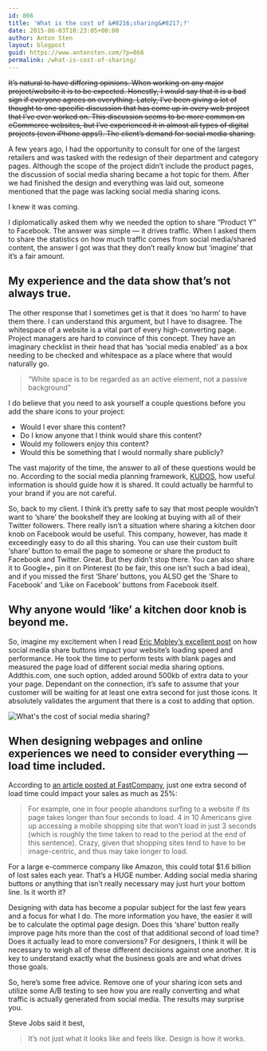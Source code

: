 ```yaml
---
id: 866
title: 'What is the cost of &#8216;sharing&#8217;?'
date: 2015-06-03T10:23:05+00:00
author: Anton Sten
layout: blogpost
guid: https://www.antonsten.com/?p=866
permalink: /what-is-cost-of-sharing/
---
```

~~It’s natural to have differing opinions. When working on any major project/website it is to be expected. Honestly, I would say that it is a bad sign if everyone agrees on everything. Lately, I’ve been giving a lot of thought to one specific discussion that has come up in every web project that I’ve ever worked on. This discussion seems to be more common on eCommerce websites, but I’ve experienced it in almost all types of digital projects (even iPhone apps!). The client’s demand for social media sharing.~~

A few years ago, I had the opportunity to consult for one of the largest retailers and was tasked with the redesign of their department and category pages. Although the scope of the project didn’t include the product pages, the discussion of social media sharing became a hot topic for them. After we had finished the design and everything was laid out, someone mentioned that the page was lacking social media sharing icons.

I knew it was coming.

I diplomatically asked them why we needed the option to share “Product Y” to Facebook. The answer was simple &#8212; it drives traffic. When I asked them to share the statistics on how much traffic comes from social media/shared content, the answer I got was that they don’t really know but ‘imagine’ that it’s a fair amount.

## My experience and the data show that’s not always true.

The other response that I sometimes get is that it does ‘no harm’ to have them there. I can understand this argument, but I have to disagree. The whitespace of a website is a vital part of every high-converting page. Project managers are hard to convince of this concept. They have an imaginary checklist in their head that has ‘social media enabled’ as a box needing to be checked and whitespace as a place where that would naturally go.

> “White space is to be regarded as an active element, not a passive background”

I do believe that you need to ask yourself a couple questions before you add the share icons to your project:

  * Would I ever share this content?
  * Do I know anyone that I think would share this content?
  * Would my followers enjoy this content?
  * Would this be something that I would normally share publicly?

The vast majority of the time, the answer to all of these questions would be no. According to the social media planning framework, [KUDOS](https://www.antonsten.com/kudos/), how useful information is should guide how it is shared. It could actually be harmful to your brand if you are not careful.

So, back to my client. I think it’s pretty safe to say that most people wouldn’t want to ‘share’ the bookshelf they are looking at buying with all of their Twitter followers. There really isn’t a situation where sharing a kitchen door knob on Facebook would be useful. This company, however, has made it exceedingly easy to do all this sharing. You can use their custom built ‘share’ button to email the page to someone or share the product to Facebook and Twitter. Great. But they didn’t stop there. You can also share it to Google+, pin it on Pinterest (to be fair, this one isn’t such a bad idea), and if you missed the first ‘Share’ buttons, you ALSO get the ‘Share to Facebook’ and ‘Like on Facebook’ buttons from Facebook itself.

## Why anyone would ‘like’ a kitchen door knob is beyond me.

So, imagine my excitement when I read <a href="http://www.ericmobley.net/social-media-share-buttons-impact-on-performance/" target="_blank">Eric Mobley’s excellent post</a> on how social media share buttons impact your website’s loading speed and performance. He took the time to perform tests with blank pages and measured the page load of different social media sharing options. Addthis.com, one such option, added around 500kb of extra data to your your page. Dependant on the connection, it’s safe to assume that your customer will be waiting for at least one extra second for just those icons. It absolutely validates the argument that there is a cost to adding that option.

![What's the cost of social media sharing?](/images/blog/pablo-3.png)

## When designing webpages and online experiences we need to consider everything &#8212; load time included.

According to <a href="http://www.fastcompany.com/1825005/how-one-second-could-cost-amazon-16-billion-sales" target="_blank">an article posted at FastCompany</a>, just one extra second of load time could impact your sales as much as 25%:

> For example, one in four people abandons surfing to a website if its page takes longer than four seconds to load. 4 in 10 Americans give up accessing a mobile shopping site that won&#8217;t load in just 3 seconds (which is roughly the time taken to read to the period at the end of this sentence). Crazy, given that shopping sites tend to have to be image-centric, and thus may take longer to load.

For a large e-commerce company like Amazon, this could total $1.6 billion of lost sales each year. That’s a HUGE number. Adding social media sharing buttons or anything that isn’t really necessary may just hurt your bottom line. Is it worth it?

Designing with data has become a popular subject for the last few years and a focus for what I do. The more information you have, the easier it will be to calculate the optimal page design. Does this ‘share’ button really improve page hits more than the cost of that additional second of load time? Does it actually lead to more conversions? For designers, I think it will be necessary to weigh all of these different decisions against one another. It is key to understand exactly what the business goals are and what drives those goals.

So, here’s some free advice. Remove one of your sharing icon sets and utilize some A/B testing to see how you are really converting and what traffic is actually generated from social media. The results may surprise you.

Steve Jobs said it best,

> It&#8217;s not just what it looks like and feels like. Design is how it works.
